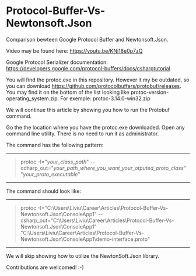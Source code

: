 # Protocol-Buffer-Vs-Newtonsoft.Json

Comparison bewteen Google Protocol Buffer and Newtonsoft.Json. 

Video may be found here: https://youtu.be/KNi18e0p7zQ

Google Protocol Serializer documentation: https://developers.google.com/protocol-buffers/docs/csharptutorial 

You will find the protoc.exe in this repository. However it my be outdated, so you can download https://github.com/protocolbuffers/protobuf/releases. You may find it on the bottom of the list looking like protoc-version-operating_system.zip. For exemple: protoc-3.14.0-win32.zip

We will continue this article by showing you how to run the Protobuf command.

Go the the location where you have the protoc.exe downloaded. Open any command line utility. There is no need to run it as administrator.

The command has the following pattern:

---
> protoc -I="_your_class_path_" --cdharp_out="_your_path_where_you_want_your_otputed_proto_class_" "_your_proto_executable_"
---

The command should look like:

---

> protoc -I="C:\Users\Liviu\Career\Articles\Protocol-Buffer-Vs-Newtonsoft.Json\ConsoleApp1" --csharp_out="C:\Users\Liviu\Career\Articles\Protocol-Buffer-Vs-Newtonsoft.Json\ConsoleApp1" "C:\Users\Liviu\Career\Articles\Protocol-Buffer-Vs-Newtonsoft.Json\ConsoleApp1\demo-interface.proto"

---

We will skip showing how to utilize the NewtonSoft.Json library.

Contributions are wellcomed! :-)
